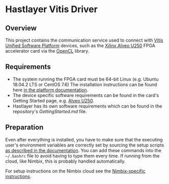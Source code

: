 # Hastlayer Vitis Driver



## Overview

This project contains the communication service used to connect with [Vitis Unified Software Platform](https://www.xilinx.com/products/design-tools/vitis/vitis-platform.html) devices, such as the [Xilinx Alveo U250](https://www.xilinx.com/products/boards-and-kits/alveo/u250.html) FPGA accelerator card via the [OpenCL](https://www.khronos.org/opencl/) library.


## Requirements

* The system running the FPGA card must be 64-bit Linux (e.g. Ubuntu 18.04.2 LTS or CentOS 7.6) The installation instructions can be found here [in the platform documentation](https://www.xilinx.com/html_docs/xilinx2019_2/vitis_doc/vhc1571429852245.html).
* The device specific software requirements can be found in the card's Getting Started page, e.g. [Alveo U250](https://www.xilinx.com/products/boards-and-kits/alveo/u250.html#gettingStarted).
* Hastlayer has its own software requirements which can be found in the repository's *GettingStarted.md* file.

## Preparation

Even after everything is installed, you have to make sure that the executing user's environment variables are correctly set by sourcing the setup scripts [as described in the documentation](https://www.xilinx.com/html_docs/xilinx2019_2/vitis_doc/rbk1547656041291.html). You can add these commands into the `~/.bashrc` file to avoid having to type them every time. If running from the cloud, like Nimbix, this is probably handled automatically.

For setup instructions on the Nimbix cloud see the [Nimbix-specific instructions](Nimbix.md).
